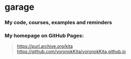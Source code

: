 # garage
### My code, courses, examples and reminders

### My homepage on GitHub Pages:
> https://purl.archive.org/kita<br>
> https://github.com/voronokKita/voronokKita.github.io
